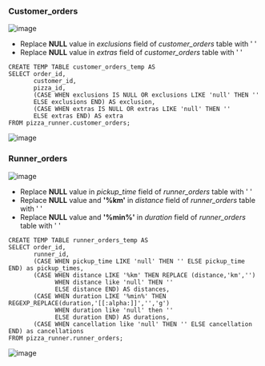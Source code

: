 ### Customer_orders
![image](https://user-images.githubusercontent.com/89729029/134155211-868b46d2-e1fb-49e7-bbd9-e8b8f2cd5ac6.png)

- Replace __NULL__ value in *exclusions* field of *customer_orders* table with ' ' 
- Replace __NULL__ value in *extras* field of *customer_orders* table with ' ' 
```
CREATE TEMP TABLE customer_orders_temp AS
SELECT order_id, 
       customer_id, 
       pizza_id,
       (CASE WHEN exclusions IS NULL OR exclusions LIKE 'null' THEN '' 
       ELSE exclusions END) AS exclusion,
       (CASE WHEN extras IS NULL OR extras LIKE 'null' THEN '' 
       ELSE extras END) AS extra
FROM pizza_runner.customer_orders;
```
![image](https://user-images.githubusercontent.com/89729029/134159476-3b4c78cb-9503-4ab4-86bb-f41ee1e1fc52.png)

### Runner_orders
![image](https://user-images.githubusercontent.com/89729029/134277702-63e40aec-1ddb-4a58-87e9-220c1ba7ef14.png)

- Replace __NULL__ value in *pickup_time* field of *runner_orders* table with ' ' 
- Replace __NULL__ value and __'%km'__ in *distance* field of *runner_orders* table with ' ' 
- Replace __NULL__ value and __'%min%'__ in *duration* field of *runner_orders* table with ' ' 

```
CREATE TEMP TABLE runner_orders_temp AS
SELECT order_id, 
       runner_id, 
       (CASE WHEN pickup_time LIKE 'null' THEN '' ELSE pickup_time END) as pickup_times,
       (CASE WHEN distance LIKE '%km' THEN REPLACE (distance,'km','')
             WHEN distance like 'null' THEN ''
             ELSE distance END) AS distances,
       (CASE WHEN duration LIKE '%min%' THEN REGEXP_REPLACE(duration,'[[:alpha:]]','','g')
             WHEN duration like 'null' then ''
             ELSE duration END) AS durations,
       (CASE WHEN cancellation like 'null' THEN '' ELSE cancellation END) as cancellations        
FROM pizza_runner.runner_orders;
```
![image](https://user-images.githubusercontent.com/89729029/134279761-82a10873-829f-4e8b-9d0c-fb0bc47da847.png)
